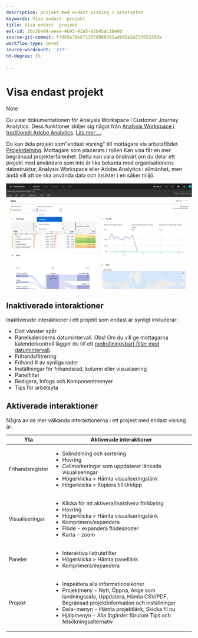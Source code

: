 ```yaml
---
description: projekt med endast visning i arbetsytan
keywords: Visa endast  projekt
title: Visa endast  projekt
exl-id: 2bc26444-aeea-4695-92a5-a2b45ac18e0d
source-git-commit: f74b5e79b6713050869301adb95e2a73705330da
workflow-type: tm+mt
source-wordcount: '277'
ht-degree: 3%

---
```


# Visa endast  projekt

>[!NOTE]
>
>Du visar dokumentationen för Analysis Workspace i Customer Journey Analytics. Dess funktioner skiljer sig något från [Analysis Workspace i traditionell Adobe Analytics](https://experienceleague.adobe.com/docs/analytics/analyze/analysis-workspace/home.html). [Läs mer …](/help/getting-started/cja-aa.md)

Du kan dela projekt som&quot;endast visning&quot; till mottagare via arbetsflödet [Projektdelning](/help/analysis-workspace/curate-share/share-projects.md). Mottagare som placerats i rollen Kan visa får en mer begränsad projekterfarenhet. Detta kan vara önskvärt om du delar ett projekt med användare som inte är lika bekanta med organisationens datastruktur, Analysis Workspace eller Adobe Analytics i allmänhet, men ändå vill att de ska använda data och insikter i en säker miljö.

![](assets/view-only-project.png)

## Inaktiverade interaktioner

Inaktiverade interaktioner i ett projekt som endast är synligt inkluderar:

* Dolt vänster spår
* Panelkalenderns datumintervall. Obs! Om du vill ge mottagarna kalenderkontroll lägger du till ett [nedrullningsbart filter med datumintervall](https://experienceleague.adobe.com/docs/analytics-learn/tutorials/analysis-workspace/using-panels/using-drop-down-filters.html).
* Frihandsfiltrering
* Frihand # av synliga rader
* Inställningar för frihandsrad, kolumn eller visualisering
* Panelfilter
* Redigera, Infoga och Komponentmenyer
* Tips för arbetsyta

## Aktiverade interaktioner

Några av de mer välkända interaktionerna i ett projekt med endast visning är:

| Yta | Aktiverade interaktioner |
| --- | --- |
| Frihandsregister | <ul><li>Sidindelning och sortering</li><li>Hovring</li><li>Cellmarkeringar som uppdaterar länkade visualiseringar</li><li>Högerklicka > Hämta visualiseringslänk</li><li>Högerklicka > Kopiera till Urklipp</li></ul> |
| Visualiseringar | <ul><li>Klicka för att aktivera/inaktivera förklaring</li><li>Hovring</li><li>Högerklicka > Hämta visualiseringslänk</li><li>Komprimera/expandera</li><li>Flöde - expandera flödesnoder</li><li>Karta - zoom</li></ul> |
| Paneler | <ul><li>Interaktiva listrutefilter</li><li>Högerklicka > Hämta panellänk</li><li>Komprimera/expandera</li></ul> |
| Projekt | <ul><li>Inspektera alla informationsikoner</li><li>Projektmeny - Nytt, Öppna, Ange som landningssida, Uppdatera, Hämta CSV/PDF, Begränsad projektinformation och inställningar</li><li>Dela-menyn - Hämta projektlänk, Skicka fil nu</li><li>Hjälpmenyn - Alla åtgärder förutom Tips och felsökningsalternativ</li></ul> |
